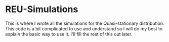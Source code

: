 # REU-Simulations

This is where I wrote all the simulations for the Quasi-stationary distribution. This code is a bit complicated to use and understand so I will do my best to explain the basic way to use it. I'll fill the rest of this out later.
